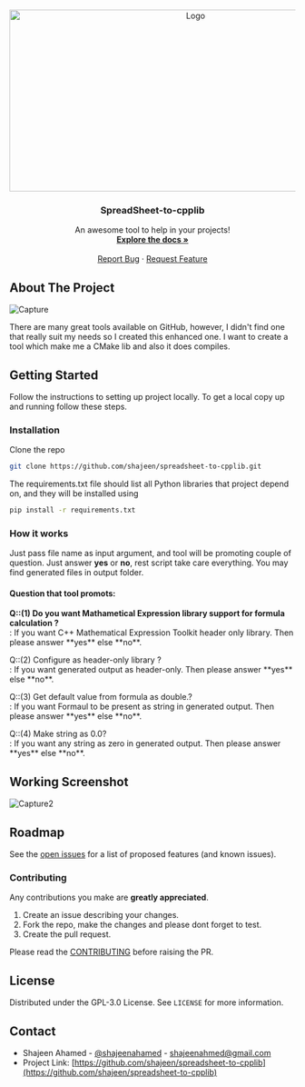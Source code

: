 <!-- ![spread](https://user-images.githubusercontent.com/2623563/123515225-0f0e8800-d6b4-11eb-99e9-d01b6685e2a8.png) -->

<!-- PROJECT LOGO -->
<br />
<p align="center">
  <a href="https://github.com/shajeen/spreadsheet-to-cpplib/blob/main/README.md">
    <img src="https://user-images.githubusercontent.com/2623563/123515225-0f0e8800-d6b4-11eb-99e9-d01b6685e2a8.png" alt="Logo" width="640" height="320">
  </a>

  <h3 align="center">SpreadSheet-to-cpplib</h3>

  <p align="center">
    An awesome tool to help in your projects!
    <br />
    <a href="https://github.com/shajeen/spreadsheet-to-cpplib/wiki"><strong>Explore the docs »</strong></a>
    <br />
    <br />
    <a href="https://github.com/shajeen/spreadsheet-to-cpplib/issues/new?assignees=shajeen&labels=bug&template=bug_report.md&title=">Report Bug</a>
    ·
    <a href="https://github.com/shajeen/spreadsheet-to-cpplib/issues/new?assignees=shajeen&labels=enhancement&template=feature_request.md&title=">Request Feature</a>
  </p>
</p>


## About The Project
![Capture](https://user-images.githubusercontent.com/2623563/123515913-108d7f80-d6b7-11eb-87ea-3a5d9b6d6e2b.PNG)

There are many great tools available on GitHub, however, I didn't find one that really suit my needs so I created this enhanced one. I want to create a tool which make me a CMake lib and also it does compiles.

## Getting Started

Follow the instructions to setting up project locally.
To get a local copy up and running follow these steps.

### Installation

 Clone the repo
   ```sh
   git clone https://github.com/shajeen/spreadsheet-to-cpplib.git
   ```
   
The requirements.txt file should list all Python libraries that project depend on, and they will be installed using

  ```sh
  pip install -r requirements.txt
  ```
  
### How it works

Just pass file name as input argument, and tool will be promoting couple of question. Just answer **yes** or **no**, rest script take care everything. You may find generated files in output folder.

#### Question that tool promots:

<div class="faq-entry">
  <div class="faq-entry-question"><b>Q::(1) Do you want Mathametical Expression library support for formula calculation ?</b></div>
  <div class="faq-entry-answer">:      If you want C++ Mathematical Expression Toolkit header only library. Then please answer **yes** else **no**.</p></div>
  <div class="faq-entry-question">Q::(2) Configure as header-only library ?</div>
  <div class="faq-entry-answer">:      If you want generated output as header-only. Then please answer **yes** else **no**.</p></div>
  <div class="faq-entry-question">Q::(3) Get default value from formula as double.?</div>
  <div class="faq-entry-answer">:      If you want Formaul to be present as string in generated output. Then please answer **yes** else **no**.</p></div>
  <div class="faq-entry-question">Q::(4) Make string as 0.0?</div>
  <div class="faq-entry-answer">:      If you want any string as zero in generated output. Then please answer **yes** else **no**.</p></div>
</div>

## Working Screenshot
![Capture2](https://user-images.githubusercontent.com/2623563/123516766-59473780-d6bb-11eb-8115-b63124f33296.PNG)

## Roadmap

See the [open issues](https://github.com/shajeen/spreadsheet-to-cpplib/issues) for a list of proposed features (and known issues).

### Contributing

Any contributions you make are **greatly appreciated**.

1. Create an issue describing your changes.
2. Fork the repo, make the changes and please dont forget to test.
3. Create the pull request. 

Please read the [CONTRIBUTING](https://github.com/shajeen/spreadsheet-to-cpplib/blob/main/CONTRIBUTING.md) before raising the PR.

## License

Distributed under the GPL-3.0 License. See `LICENSE` for more information.

## Contact

 - Shajeen Ahamed - [@shajeenahamed](https://twitter.com/shajeenahamed) - shajeenahmed@gmail.com
 - Project Link: [https://github.com/shajeen/spreadsheet-to-cpplib](https://github.com/shajeen/spreadsheet-to-cpplib)

